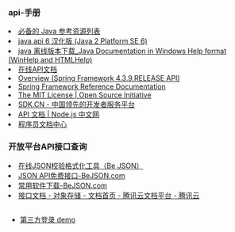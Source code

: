 <H3>api-手册</H3>
<li> <A HREF="https://www.ibm.com/developerworks/cn/java/j-javaresources.html" ADD_DATE="1508757717">必备的 Java 参考资源列表</A>
<li> <A HREF="https://www.oschina.net/uploads/doc/javase-6-doc-api-zh_CN/overview-summary.html">java api 6 汉化版 (Java 2 Platform SE 6)</A></li>
<li> <A HREF="http://javadoc.allimant.org/">java 离线版本下载_Java Documentation in Windows Help format (WinHelp and HTMLHelp)</A></li>
<li> <A HREF="http://tool.oschina.net/apidocs/">在线API文档</A></li>
<li> <A HREF="http://docs.spring.io/spring/docs/current/javadoc-api/">Overview (Spring Framework 4.3.9.RELEASE API)</A></li>
<li> <A HREF="http://docs.spring.io/spring-framework/docs/4.2.4.RELEASE/spring-framework-reference/html/index.html">Spring Framework Reference Documentation</A></li>
<li> <A HREF="https://opensource.org/licenses/mit-license.php">The MIT License | Open Source Initiative</A></li>
<li> <A HREF="https://www.sdk.cn/">SDK.CN - 中国领先的开发者服务平台</A></li>
<li> <A HREF="http://nodejs.cn/api/">API 文档 | Node.js 中文网</A></li>
<li> <A HREF="https://www.667123.com/">程序员文档中心</A></li>

<H3>开放平台API接口查询</H3>
<li> <A HREF="http://www.bejson.com/">在线JSON校验格式化工具（Be JSON）</A></li>
<li> <A HREF="http://www.bejson.com/knownjson/webInterface/">JSON API免费接口-BeJSON.com</A></li>
<li> <A HREF="http://www.bejson.com/soft/">常用软件下载-BeJSON.com</A></li>
<li> <A HREF="https://cloud.tencent.com/document/product/436/12263">接口文档 - 对象存储 - 文档首页 - 腾讯云文档平台 - 腾讯云</A></li>

## 
* [第三方登录 demo](http://note.youdao.com/noteshare?id=16f158d49e1b31996f725583f952f718)